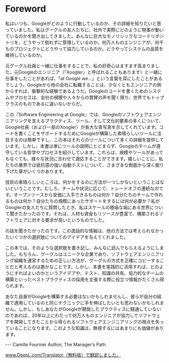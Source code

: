 # Foreword

私はいつも、Googleがどのように行動しているのか、その詳細を知りたいと思っていました。私はグーグルの友人たちに、社内で実際にどのように物事が動いているのかを聞き出してきました。あんなに巨大なモノリシックなコードリポジトリを、どうやって倒れずに管理しているのか。何万人ものエンジニアが、何千ものプロジェクトにどうやって協力しているのか。どうやってシステムの品質を維持しているのか。

元グーグル社員と一緒に仕事をすることで、私の好奇心はますます高まりました。元Googleのエンジニア（「Xoogler」と呼ばれることもあります）と一緒に仕事をしたことがあれば、「at Google we...」という言葉を耳にしたことがあるでしょう。Googleから他の会社に転職することは、少なくともエンジニアの側からすれば、衝撃的な経験であるようだ。Googleのコードを書くためのシステムやプロセスは、会社の規模や人々からの賞賛の声を聞く限り、世界でもトップクラスのものであるに違いないからだ。

この『Software Engineering at Google』では、Googleのソフトウェアエンジニアリングを支えるプラクティス、ツール、そして文化的要素の多くについて、Google社員（および一部のXoogler）が長大な青写真を示してくれています。コードを書くことをサポートするためにGoogleが構築した素晴らしいツールに注目するのは簡単ですし、この本はそれらのツールについて多くの詳細を提供しています。しかし、本書は単にツールの説明にとどまらず、Googleのチームが遵守している哲学やプロセスを紹介しています。これらは、規模やツールがあってもなくても、様々な状況に合わせて適応することができます。嬉しいことに、私たちの業界では抵抗感の強い自動テストについて、さまざまな側面から深く掘り下げた章がいくつかあります。

技術の素晴らしいところは、何かをするのに方法が一つしかないということはないということです。むしろ、チームや状況に応じて、トレードオフの連続なのです。オープンソースから安価に入手できるものは何か？自分たちのチームで作れるものは何か？自分たちの規模にあったサポートをするには何が必要か？私がGooglerの友人たちに質問したとき、私はスケールの極端な端にある世界について聞きたかったのです。それは、人材も資金もリソースが豊富で、構築されるソフトウェアに対する要求が高いというものでした。

の話を聞きたかったのです。この逸話的な情報は、他の方法では考えられなかったいくつかの選択肢についてのアイデアを与えてくれました。

この本では、そのような選択肢を書き記し、みんなに読んでもらえるようにしました。もちろん、グーグルはユニークな企業であり、ソフトウェアエンジニアリング組織を運営するための正しい方法が、グーグルの方式を正確にコピーすることだと考えるのは愚かなことです。しかし、本書を実践的に活用すれば、どのようにすればよいのかというアイデアや、テスト、知識の共有、協力的なチームの構築といったベストプラクティスの採用を主張する際に役立つ情報がたくさん得られます。

あなた自身がGoogleを構築する必要はないかもしれませんし、彼らが自分の組織で適用しているのと同じテクニックに手を伸ばしたいとも思わないかもしれません。しかし、もしあなたがGoogleが開発したプラクティスに精通していないのであれば、20年以上にわたって何万人ものエンジニアが協力してソフトウェアを開発してきたことから得られるソフトウェアエンジニアリングの視点を失っていることになります。このような知識は、無視するにはあまりにも価値があります。

 ---  Camille Fournier Author, The Manager’s Path


www.DeepL.com/Translator（無料版）で翻訳しました。


